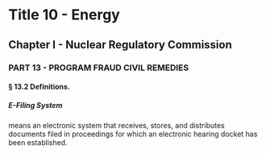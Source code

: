 
# Title 10 - Energy
## Chapter I - Nuclear Regulatory Commission
### PART 13 - PROGRAM FRAUD CIVIL REMEDIES
#### § 13.2 Definitions.
##### E-Filing System

means an electronic system that receives, stores, and distributes documents filed in proceedings for which an electronic hearing docket has been established.
